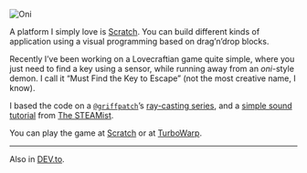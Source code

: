 ![Oni](//cacilhas.info/img/oni.png)

A platform I simply love is [Scratch](https://scratch.mit.edu/). You can build different kinds of application using a visual programming based on drag’n’drop blocks.

Recently I’ve been working on a Lovecraftian game quite simple, where you just need to find a key using a sensor, while running away from an _oni_\-style demon. I call it “Must Find the Key to Escape” (not the most creative name, I know).

I based the code on a [`@griffpatch`](https://scratch.mit.edu/users/griffpatch/)’s [ray-casting series](https://www.youtube.com/watch?v=M1c5TcdITVs), and a [simple sound tutorial](https://www.youtube.com/watch?v=v99RKhePxw8) from [The STEAMist](https://scratch.mit.edu/users/ThePhantomAnimator/).

You can play the game at [Scratch](https://scratch.mit.edu/projects/806344631/) or at [TurboWarp](https://experiments.turbowarp.org/pointerlock/806344631/fullscreen).

* * *

Also in [DEV.to](https://dev.to/cacilhas/a-lovecraftian-game-4524).